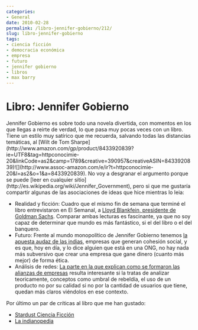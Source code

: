 ```yaml
---
categories:
- General
date: 2010-02-28
permalink: /libro-jennifer-gobierno/212/
slug: libro-jennifer-gobierno
tags:
- ciencia ficción
- democracia económica
- empresa
- futuro
- jennifer gobierno
- libros
- max barry
---
```


# Libro: Jennifer Gobierno

<div style="float:left;margin-right:2em"></div>Jennifer Gobierno es sobre todo una novela divertida, con momentos en los que llegas a reirte de verdad, lo que pasa muy pocas veces con un libro. Tiene un estilo muy satírico que me recuerda, salvando todas las distancias temáticas, al [Wilt de Tom Sharpe](http://www.amazon.com/gp/product/8433920839?ie=UTF8&tag=httpconocimie-20&linkCode=as2&camp=1789&creative=390957&creativeASIN=8433920839)![](http://www.assoc-amazon.com/e/ir?t=httpconocimie-20&l=as2&o=1&a=8433920839). No voy a desgranar el argumento porque se puede [leer en cualquier sitio](http://es.wikipedia.org/wiki/Jennifer_Government), pero si que me gustaría compartir algunas de las asociaciones de ideas que hice mientras lo leia:

- Realidad y ficción: Cuadro que el mismo fin de semana que terminé el libro entrevistaron en El Semanal, a [Lloyd Blankfein, presidente de Goldman Sachs](http://xlsemanal.finanzas.com/web/articulo.php?id=50378&id_edicion=4747&salto_pagina=0). Comparar ambas lecturas es fascinante, ya que no soy capaz de determinar que mundo es más fantástico, si el del libro o el del banquero.
- Futuro: Frente al mundo monopolítico de Jennifer Gobierno tenemos [la apuesta audaz de las indias](http://lasindias.coop/9-ideas-clave-sobre-las-files/), empresas que generan cohesión social, y es que, hoy en día, y lo dice alguien que está en una ONG, no hay nada más subversivo que crear una empresa que gane dinero (cuanto más mejor) de forma ética.
- Análisis de redes: [La parte en la que explican como se formaron las alianzas de empresas](http://conocimientoabierto.es/parrafos-de-jeniffer-gobierno/182/) resulta interesante si la tratas de analizar teoricamente, conceptos como umbral de rebeldía, el uso de un producto no por su calidad si no por la cantidad de usuarios que tiene, quedan más claros viéndolos en ese contexto.

Por último un par de críticas al libro que me han gustado:

- [Stardust Ciencia Ficción](http://www.stardustcf.com/libroindiv.asp?libro=906)
- [La indianopedia](http://lasindias.net/indianopedia/Jennifer_Gobierno)